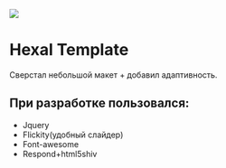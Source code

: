 ![](https://cloud.githubusercontent.com/assets/21279688/24831230/db2a7932-1c9e-11e7-9acb-ef5d4f393483.jpg)  

# Hexal Template

Сверстал небольшой макет + добавил адаптивность.  

## При разработке пользовался:
* Jquery
* Flickity(удобный слайдер)
* Font-awesome
* Respond+html5shiv


